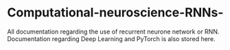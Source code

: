 # Computational-neuroscience-RNNs-
All documentation regarding the use of recurrent neurone network or RNN. Documentation regarding Deep Learning and PyTorch is also stored here.

